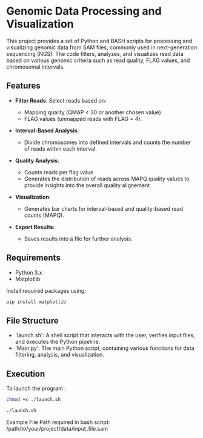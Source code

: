 # Genomic Data Processing and Visualization

This project provides a set of Python and BASH scripts for processing and visualizing genomic data from SAM files, commonly used in next-generation sequencing (NGS). The code filters, analyzes, and visualizes read data based on various genomic criteria such as read quality, FLAG values, and chromosomal intervals.

## Features

- **Filter Reads**:
  Select reads based on:
  - Mapping quality (QMAP < 30 or another chosen value)
  - FLAG values (unmapped reads with FLAG = 4).
  
- **Interval-Based Analysis**:
  - Divide chromosomes into defined intervals and counts the number of reads within each interval.
  
- **Quality Analysis**:
  -  Counts reads per flag value
  -  Generates the distribution of reads across MAPQ quality values to provide insights into the overall quality alignement
  
- **Visualization**:
  - Generates bar charts for interval-based and quality-based read counts (MAPQ).

- **Export Results**:
  - Saves results into a file for further analysis.

## Requirements

- Python 3.x
- Matplotlib

Install required packages using:
```bash
pip install matplotlib
```
## File Structure
- 'launch.sh': A shell script that interacts with the user, verifies input files, and executes the Python pipeline.
- 'Main.py': The main Python script, containing various functions for data filtering, analysis, and visualization.

## Execution
To launch the program :

```bash
chmod +x ./launch.sh
```
```bash
./launch.sh
```
Example File Path required in bash script: /path/to/your/project/data/input_file.sam

